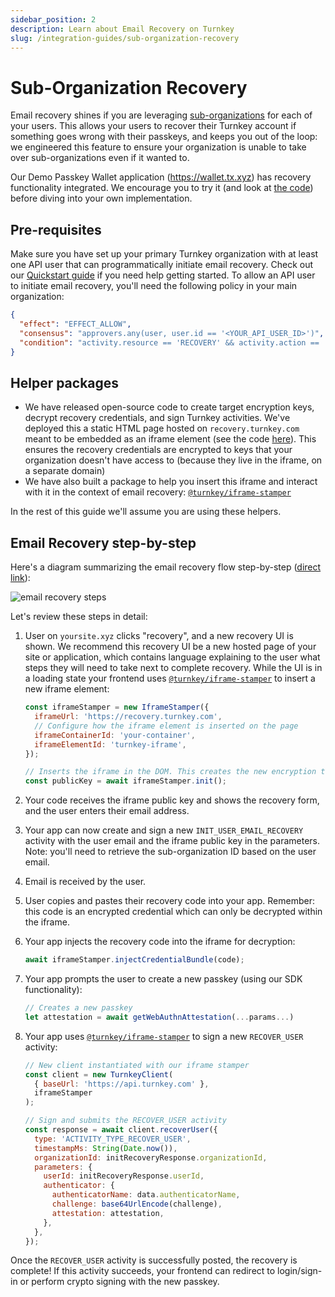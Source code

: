 ```yaml
---
sidebar_position: 2
description: Learn about Email Recovery on Turnkey
slug: /integration-guides/sub-organization-recovery
---
```


# Sub-Organization Recovery

Email recovery shines if you are leveraging [sub-organizations](../getting-started/Sub-Organizations.md) for each of your users. This allows your users to recover their Turnkey account if something goes wrong with their passkeys, and keeps you out of the loop: we engineered this feature to ensure your organization is unable to take over sub-organizations even if it wanted to.

Our Demo Passkey Wallet application (https://wallet.tx.xyz) has recovery functionality integrated. We encourage you to try it (and look at [the code](https://github.com/tkhq/demo-passkey-wallet)) before diving into your own implementation.

## Pre-requisites

Make sure you have set up your primary Turnkey organization with at least one API user that can programmatically initiate email recovery. Check out our [Quickstart guide](../getting-started/Quickstart.md) if you need help getting started. To allow an API user to initiate email recovery, you'll need the following policy in your main organization:

```json JSON
{
  "effect": "EFFECT_ALLOW",
  "consensus": "approvers.any(user, user.id == '<YOUR_API_USER_ID>')",
  "condition": "activity.resource == 'RECOVERY' && activity.action == 'CREATE'"
}
```

## Helper packages

- We have released open-source code to create target encryption keys, decrypt recovery credentials, and sign Turnkey activities. We've deployed this a static HTML page hosted on `recovery.turnkey.com` meant to be embedded as an iframe element (see the code [here](https://github.com/tkhq/frames)). This ensures the recovery credentials are encrypted to keys that your organization doesn't have access to (because they live in the iframe, on a separate domain)
- We have also built a package to help you insert this iframe and interact with it in the context of email recovery: [`@turnkey/iframe-stamper`](https://www.npmjs.com/package/@turnkey/iframe-stamper)

In the rest of this guide we'll assume you are using these helpers.

## Email Recovery step-by-step

Here's a diagram summarizing the email recovery flow step-by-step ([direct link](/img/email_recovery_steps.png)):

<p style={{ textAlign: "center" }}>
    <img src="/img/email_recovery_steps.png" alt="email recovery steps" />
</p>

Let's review these steps in detail:

1. User on `yoursite.xyz` clicks "recovery", and a new recovery UI is shown. We recommend this recovery UI be a new hosted page of your site or application, which contains language explaining to the user what steps they will need to take next to complete recovery. While the UI is in a loading state your frontend uses [`@turnkey/iframe-stamper`](https://www.npmjs.com/package/@turnkey/iframe-stamper) to insert a new iframe element:

   ```js
   const iframeStamper = new IframeStamper({
     iframeUrl: 'https://recovery.turnkey.com',
     // Configure how the iframe element is inserted on the page
     iframeContainerId: 'your-container',
     iframeElementId: 'turnkey-iframe',
   });

   // Inserts the iframe in the DOM. This creates the new encryption target key
   const publicKey = await iframeStamper.init();
   ```

2. Your code receives the iframe public key and shows the recovery form, and the user enters their email address.
3. Your app can now create and sign a new `INIT_USER_EMAIL_RECOVERY` activity with the user email and the iframe public key in the parameters. Note: you'll need to retrieve the sub-organization ID based on the user email.
4. Email is received by the user.
5. User copies and pastes their recovery code into your app. Remember: this code is an encrypted credential which can only be decrypted within the iframe.
6. Your app injects the recovery code into the iframe for decryption:
   ```js
   await iframeStamper.injectCredentialBundle(code);
   ```
7. Your app prompts the user to create a new passkey (using our SDK functionality):
   ```js
   // Creates a new passkey
   let attestation = await getWebAuthnAttestation(...params...)
   ```
8. Your app uses [`@turnkey/iframe-stamper`](https://www.npmjs.com/package/@turnkey/iframe-stamper) to sign a new `RECOVER_USER` activity:

   ```js
   // New client instantiated with our iframe stamper
   const client = new TurnkeyClient(
     { baseUrl: 'https://api.turnkey.com' },
     iframeStamper
   );

   // Sign and submits the RECOVER_USER activity
   const response = await client.recoverUser({
     type: 'ACTIVITY_TYPE_RECOVER_USER',
     timestampMs: String(Date.now()),
     organizationId: initRecoveryResponse.organizationId,
     parameters: {
       userId: initRecoveryResponse.userId,
       authenticator: {
         authenticatorName: data.authenticatorName,
         challenge: base64UrlEncode(challenge),
         attestation: attestation,
       },
     },
   });
   ```

Once the `RECOVER_USER` activity is successfully posted, the recovery is complete! If this activity succeeds, your frontend can redirect to login/sign-in or perform crypto signing with the new passkey.
